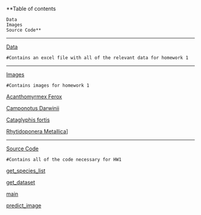 **Table of contents
    
    Data
    Images
    Source Code**
*******************************************
[Data](https://github.com/Mandrade97/tfcb-homework01/blob/master/Data/Survey_Data.xlsx)

    #Contains an excel file with all of the relevant data for homework 1
****************************************
[Images](https://github.com/Mandrade97/tfcb-homework01/tree/master/Images) 

    #Contains images for homework 1
[Acanthomyrmex Ferox](https://github.com/Mandrade97/tfcb-homework01/blob/master/Images/Acanthomyrmex_ferox.jpg) 

[Camponotus Darwinii](https://github.com/Mandrade97/tfcb-homework01/blob/master/Images/Camponotus_darwinii%20.jpg) 

[Cataglyphis fortis](https://github.com/Mandrade97/tfcb-homework01/blob/master/Images/Cataglyphis_fortis.jpg) 

[Rhytidoponera Metallica](https://github.com/Mandrade97/tfcb-homework01/blob/master/Images/Rhytidoponera_metallica.jpg)] 

***************************************
[Source Code](https://github.com/Mandrade97/tfcb-homework01/tree/master/Source%20code) 

    #Contains all of the code necessary for HW1
[get_species_list](https://github.com/Mandrade97/tfcb-homework01/blob/master/Source%20code/get_Species_list.py)

[get_dataset](https://github.com/Mandrade97/tfcb-homework01/blob/master/Source%20code/get_dataset.py)

[main](https://github.com/Mandrade97/tfcb-homework01/blob/master/Source%20code/main.py)

[predict_image](https://github.com/Mandrade97/tfcb-homework01/blob/master/Source%20code/predict_image.py)